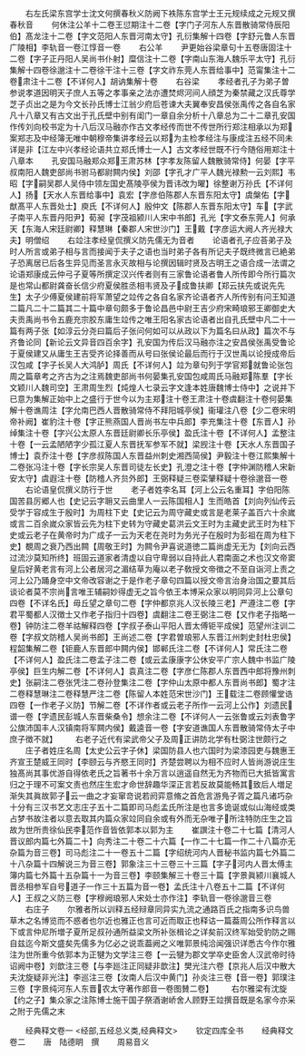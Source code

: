 <!-- { "loadSidebar": true } -->
　　右左氏梁东宫学士沈文何撰春秋义防阙下袟陈东宫学士王元规续成之元规又撰春秋音
　　何休注公羊十二卷王愆期注十二卷【字门子河东人东晋散骑常侍辰阳伯】髙龙注十二卷【字文范阳人东晋河南太守】孔衍集解十四卷【字舒元鲁人东晋广陵相】李轨音一卷江惇音一卷
　　右公羊
　　尹更始谷梁章句十五卷唐固注十二卷【字子正丹阳人吴尚书仆射】糜信注十二卷【字南山东海人魏乐平太守】孔衍集解十四卷徐邈注十二卷徐干注十三卷【字文祚东莞人东晋给事中】范甯集注十二卷肃注十二卷【不详何人】胡讷集解十卷
　　右谷梁
　　孝经者孔子为弟子曽参说孝道因明天子庶人五等之孝事亲之法亦遭焚烬河间人顔芝为秦禁藏之汉氏尊学芝子贞出之是为今文长孙氏博士江翁少府后苍谏大夫翼奉安昌侯张禹传之各自名家凡十八章又有古文出于孔氏壁中别有闺门一章自余分析十八章总为二十二章孔安国作传刘向校书定为十八后汉马融亦作古文孝经传而世不传世所行郑注相承以为郑案郑志及中经簿无唯中朝穆帝集讲孝经云以郑为主检孝经注与康成注五经不同未详是非【江左中兴孝经论语共立郑氏博士一人】古文孝经世既不行今随俗用郑注十八章本
　　孔安国马融郑众郑王肃苏林【字孝友陈留人魏散骑常侍】何晏【字平叔南阳人魏吏部尚书驸马都尉闗内侯】刘邵【字孔才广平人魏光禄勲一云刘熙】韦昭【字嗣吴郡人吴侍中领左国史髙陵亭侯为晋讳改为曜】徐整谢万孙氏【不详何人】扬【天水人东晋给事中】袁宏【字彦伯陈郡人东晋东阳太守】虞槃佑【字猷髙平人东晋处士】庾氏【不详何人】殷仲文【陈郡人东晋东阳太守】车【字武子南平人东晋丹阳尹】荀昶【字茂祖颍川人宋中书郎】孔光【字文泰东莞人】何承天【东海人宋廷尉卿】释慧琳【秦郡人宋世沙门】王戴【字彦运大阙人齐光禄大夫】明僧绍
　　右竝注孝经皇侃撰义防先儒无为音者
　　论语者孔子应荅弟子及时人所言或弟子相与言而接闻于夫子之语也当时弟子各有所记夫子既终微言已絶弟子恐离居已后各生异见而圣言永灭故相与论撰因辑时贤及古明王之语合成一法谓之论语郑康成云仲弓子夏等所撰定汉兴传者则有三家鲁论语者鲁人所传即今所行篇次是也常山都尉龚奋长信少府夏侯胜丞相韦贤及子成鲁扶卿【郑云扶先或说先先生】太子少傅夏侯建前将军萧望之竝传之各自名家齐论语者齐人所传别有问王知道二篇凡二十二篇其二十篇中章句颇多于鲁论昌邑中尉王吉少府宋畸琅邪王卿御史大夫贡禹尚书令五鹿充宗胶东庸生竝传之唯王阳名家古论语者出自孔氏壁中凡二十一篇有两子张【如淳云分尧曰篇后子张问何如可以从政以下为篇名曰从政】篇次不与齐鲁论同【新论云文异音四百余字】孔安国为传后汉马融亦注之安昌侯张禹受鲁论于夏侯建又从庸生王吉受齐论择善而从号曰张侯论最后而行于汉世禹以论授成帝后汉包咸【字子长吴人大鸿胪】周氏【不详何人】竝为章句列于学官郑就鲁论张包周之篇章考之齐古为之注焉魏吏部尚书何晏集孔安国包咸周氏马融郑陈羣【字长文颖川人魏司空】王肃周生烈【炖煌人七录云字文逢本姓唐魏博士侍中】之说并下已意为集解正始中上之盛行于世今以为主郑注十卷王肃注十卷虞翻注十卷何晏集解十卷谯周注【字允南巴西人晋散骑常侍不拜阳城亭侯】衞瓘注八卷【少二卷宋明帝补阙】崔豹注十卷【字正熊燕国人晋尚书左中兵郎】李充集注十卷【东晋人】孙绰集注十卷【字兴公太原人东晋廷尉卿长乐亭侯】盈氏注十卷【不详何人】孟整注十卷【一云孟陋陋字少孤江夏人东晋抚军参军不就】梁觊注十卷【天水人东晋国子博士】袁乔注十卷【字彦叔陈国人东晋益州刺史湘西简侯】尹毅注十卷江熙集解十二卷张冯注十卷【字长宗吴人东晋司徒左长史】孔澄之注十卷【字仲渊防稽人宋新安太守】虞遐注十卷【防稽人齐贠外郎】王弼释疑三卷栾肈释疑十卷徐邈音一卷
　　右论语皇侃撰义防行于世
　　老子者姓李名耳【河上公云名重耳】字伯阳陈国苦县厉郷人也【史记云字耼又云曲里人一云陈国相人】生而皓首【刘向列仙传云受学于容成生于殷时】为周柱下史【史记云为周守藏史或言是老莱子盖百六十余嵗或言二百余嵗众家皆云先为柱下史转为守藏史葛洪云文王时为主藏史武王时为柱下史或云老子在黄帝时为广成子一云为天老在尧时为务光子在殷时为彭祖在周为柱下史】覩周之衰乃西出闗【周敬王时】为闗令尹喜说道徳二篇尚虚无无为【刘向云西过流沙莫知所终】班固云道家者清虚以自守卑弱以自持此人君南面之术也汉文帝窦皇后好黄老言有河上公者居河之湄结草为庵以老子敎授文帝徴之不至自诣河上责之河上公乃踊身空中文帝改容谢之于是作老子章句四篇以授文帝言治身治国之要其后谈论者莫不宗尚言唯王辅嗣妙得虚无之旨今依王本博采众家以明同异河上公章句四卷【不详名氏】毋丘望之章句二卷【字仲都京兆人汉长陵三老】严遵注二卷【字君平蜀都人汉徴士又作老子指归十四卷】虞翻注二卷王弼注二卷【又作老子指略一卷】钟防注二卷羊祜解释四卷【字叔子泰山平阳人晋太傅钜平成侯】范望州注训二卷【字叔文防稽人吴尚书郎】王尚述二卷【字君曽琅邪人东晋江州刺史封杜忠侯】程韶集解二卷【钜鹿人东晋郎中闗内侯】邯郸氏注二卷【不详何人】常氏注二卷【不详何人】盈氏注二卷孟子注二卷【或云孟康康字公休安平广宗人魏中书监广陵亭侯】巨生内解二卷【不详何人】袁真注二卷【字彦仁陈郡人东晋西中郎将豫州刺史】张嗣注二卷张凭注二卷孙登集注二卷【字仲山太原中都人东晋尚书郎】蜀才注二卷释慧琳注二卷释慧严注二卷【陈留人本姓范宋世沙门】王载注二卷顾懽堂诰四卷【一作老子义防】节解二卷【不详作者或云老子所作一云河上公作】刘遗民谱一卷【字遗民彭城人东晋柴桑令】想余注二卷【不详何人一云张鲁或云刘表鲁字公旗沛国丰人汉镇南将军闗内侯】戴逵音一卷【字安道谯国人东晋散骑常侍太子中庶子徴不就】
　　右老子近代有梁武帝父子及周正讲防北学有杜弼注世颇行之
　　庄子者姓庄名周【太史公云字子休】梁国防县人也六国时为梁漆园吏与魏惠王齐宣王楚威王同时【李颐云与齐愍王同时】齐楚尝聘以为相不应时人皆尚游说庄生独髙尚其事优游自得依老氏之旨著书十余万言以逍遥自然无为齐物而已大抵皆寓言归之于理不可案文责也然庄生宏才命世辞趣华深正言若反故莫能畅其致后人増足渐失其眞故郭子云一曲之才妄窜竒说若阏弈意脩之首危言游鳬子胥之篇凡诸巧杂十分有三汉书艺文志庄子五十二篇即司马彪孟氏所注是也言多诡诞或似山海经或类占梦书故注者以意去取其内篇众家竝同自余或有外而无杂唯子所注特防庄生之旨故为世所贵徐仙民李范作音皆依郭本以郭为主
　　崔譔注十卷二十七篇【清河人晋议郎内篇七外篇二十】向秀注二十卷二十六篇【一作二十七篇一作二十八篇亦无杂篇为音三卷】司马彪注二十一卷五十二篇【字绍统河内人晋秘书监内篇七外篇二十八杂篇十四解说三为音三卷】郭象注三十三卷三十三篇【字子河内人晋太傅主簿内篇七外篇十五杂篇十一为音三卷】李颐集解三十卷三十篇【字景眞颍川襄城人晋丞相参军自号道子一作三十五篇为音一卷】孟氏注十八卷五十二篇【不详何人】王叔之义防三卷【字穆阙琅邪人宋处士亦作注】李轨音一卷徐邈音三卷
　　右庄子
　　尔雅者所以训释五经辩章同异实九流之通路百氏之指南多识鸟兽草木之名博览而不惑者也尔近也雅正也言可近而取正也释诂一篇葢周公所作释言以下或言仲尼所増子夏所足叔孙通所益梁文所补张楫论之详矣前汉终军始受豹防之赐自兹迄今斯文盛矣先儒多为亿必之说乖葢阙之义唯郭景纯洽闻强识详悉古今作尔雅注为世所重今依郭本为正犍为文学注三卷【一云犍为郡文学卒史臣舍人汉武帝时待诏阙中卷】刘歆注三卷【与李廵注正同疑非歆注】樊光注六卷【京兆人后汉中散大夫沈旋疑非光注】李巡注三卷【汝南人后汉中黄门】孙炎注三卷【音一卷】郭璞注三卷【字景纯河东人东晋农太守著作郎音一卷图賛二卷】
　　右尔雅梁有沈旋【约之子】集众家之注陈博士施干国子祭酒谢峤舍人顾野王竝撰音既是名家今亦采之附于先儒之末





　　经典释文卷一
<经部,五经总义类,经典释文>
　　钦定四库全书
　　经典释文卷二
　　唐　陆德眀　撰
　　周易音义
